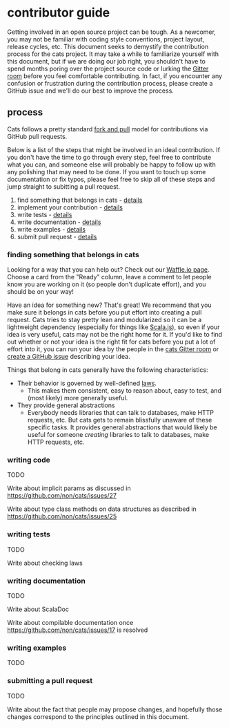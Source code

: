 # contributor guide

Getting involved in an open source project can be tough. As a newcomer, you may not be familiar with coding style conventions, project layout, release cycles, etc. This document seeks to demystify the contribution process for the cats project. It may take a while to familiarize yourself with this document, but if we are doing our job right, you shouldn't have to spend months poring over the project source code or lurking the [Gitter room](https://gitter.im/non/cats) before you feel comfortable contributing. In fact, if you encounter any confusion or frustration during the contribution process, please create a GitHub issue and we'll do our best to improve the process.


## process

Cats follows a pretty standard [fork and pull](https://help.github.com/articles/using-pull-requests/) model for contributions via GitHub pull requests.

Below is a list of the steps that might be involved in an ideal contribution. If you don't have the time to go through every step, feel free to contribute what you can, and someone else will probably be happy to follow up with any polishing that may need to be done. If you want to touch up some documentation or fix typos, please feel free to skip all of these steps and jump straight to subitting a pull request.

1. find something that belongs in cats - [details](#finding-something-that-belongs-in-cats)
2. implement your contribution - [details](#writing-code)
3. write tests - [details](#writing-tests)
4. write documentation - [details](#writing-documentation)
5. write examples - [details](#writing-examples)
6. submit pull request - [details](#submitting-a-pull-request)

### finding something that belongs in cats

Looking for a way that you can help out? Check out our [Waffle.io page](https://waffle.io/non/cats). Choose a card from the "Ready" column, leave a comment to let people know you are working on it (so people don't duplicate effort), and you should be on your way!

Have an idea for something new? That's great! We recommend that you make sure it belongs in cats before you put effort into creating a pull request. Cats tries to stay pretty lean and modularized so it can be a lightweight dependency (especially for things like [Scala.js](http://www.scala-js.org/)), so even if your idea is very useful, cats may not be the right home for it. If you'd like to find out whether or not your idea is the right fit for cats before you put a lot of effort into it, you can run your idea by the people in the [cats Gitter room](https://gitter.im/non/cats) or [create a GitHub issue](https://github.com/non/cats/issues/new) describing your idea.

Things that belong in cats generally have the following characteristics:
* Their behavior is governed by well-defined [laws](laws).
  * This makes them consistent, easy to reason about, easy to test, and (most likely) more generally useful.
* They provide general abstractions
  * Everybody needs libraries that can talk to databases, make HTTP requests, etc. But cats gets to remain blissfully unaware of these specific tasks. It provides general abstractions that would likely be useful for someone _creating_ libraries to talk to databases, make HTTP requests, etc.

### writing code

TODO

Write about implicit params as discussed in https://github.com/non/cats/issues/27

Write about type class methods on data structures as described in https://github.com/non/cats/issues/25

### writing tests

TODO

Write about checking laws

### writing documentation

TODO

Write about ScalaDoc

Write about compilable documentation once https://github.com/non/cats/issues/17 is resolved

### writing examples

TODO

### submitting a pull request

TODO

Write about the fact that people may propose changes, and hopefully those changes correspond to the principles outlined in this document.
